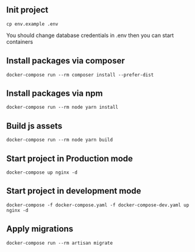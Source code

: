 Init project
---
```shell
cp env.example .env
```
You should change database credentials in .env then you can start containers

Install packages via composer
---
```shell
docker-compose run --rm composer install --prefer-dist
```

Install packages via npm
---
```shell
docker-compose run --rm node yarn install
```

Build js assets
---
```shell
docker-compose run --rm node yarn build
```

Start project in Production mode
---
```shell
docker-compose up nginx -d 
```

Start project in development mode
---
```shell
docker-compose -f docker-compose.yaml -f docker-compose-dev.yaml up nginx -d
```

Apply migrations
---
```shell
docker-compose run --rm artisan migrate
```
